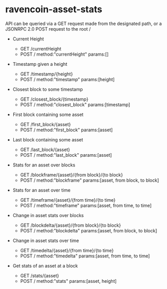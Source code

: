 # ravencoin-asset-stats
API can be queried via a GET request made from the designated path, or a JSONRPC 2.0 POST request to the root /

* Current Height
  - GET /currentHeight
  - POST / method:"currentHeight" params:\[\]

* Timestamp given a height
  - GET /timestamp/{height}
  - POST / method:"timestamp" params:\[height\]

* Closest block to some timestamp
  - GET /closest_block/{timestamp}
  - POST / method:"closest_block" params:\[timestamp\]

* First block containing some asset
  - GET /first_block/{asset}
  - POST / method:"first_block" params:\[asset\]

* Last block containing some asset
  - GET /last_block/{asset}
  - POST / method:"last_block" params:\[asset\]

* Stats for an asset over blocks
  - GET /blockframe/{asset}/{from block}/{to block}
  - POST / method:"blockframe" params:\[asset, from block, to block\]

* Stats for an asset over time
  - GET /timeframe/{asset}/{from time}/{to time}
  - POST / method:"timeframe" params:\[asset, from time, to time\]

* Change in asset stats over blocks
  - GET /blockdelta/{asset}/{from block}/{to block}
  - POST / method:"blockdelta" params:\[asset, from block, to block\]

* Change in asset stats over time
  - GET /timedelta/{asset}/{from time}/{to time}
  - POST / method:"timedelta" params:\[asset, from time, to time\]

* Get stats of an asset at a block
  - GET /stats/{asset}
  - POST / method:"stats" params:\[asset, height\]
